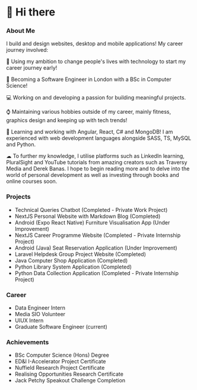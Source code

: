 # 👋 Hi there 




### About Me 
I build and design websites, desktop and mobile applications! My career journey involved:

🔎 Using my ambition to change people's lives with technology to start my career journey early!

🎩 Becoming a Software Engineer in London with a BSc in Computer Science!

💻 Working on and developing a passion for building meaningful projects.

⌚ Maintaining various hobbies outside of my career, mainly fitness, graphics design and keeping up with tech trends!

🧠 Learning and working with Angular, React, C# and MongoDB! I am experienced with web development languages alongside  SASS, TS, MySQL and Python.

☁ To further my knowledge, I utilise platforms such as LinkedIn learning, PluralSight and YouTube tutorials from amazing creators such as Traversy Media and Derek Banas. I hope to begin reading more and to delve into the world of personal development as well as investing through books and online courses soon.

### Projects

- Technical Queries Chatbot (Completed - Private Work Project)
- NextJS Personal Website with Markdown Blog (Completed)
- Android (Expo React Native) Furniture Visualisation App (Under Improvement)
- NextJS Career Programme Website (Completed - Private Internship Project)
- Android (Java) Seat Reservation Application (Under Improvement)
- Laravel Helpdesk Group Project Website (Completed)
- Java Computer Shop Application (Completed)
- Python Library System Application (Completed)
- Python Data Collection Application (Completed - Private Internship Project)

### Career

- Data Engineer Intern
- Media SIO Volunteer
- UIUX Intern
- Graduate Software Engineer (current)





### Achievements

- BSc Computer Science (Hons) Degree
- ED&I I-Accelerator Project Certificate
- Nuffield Research Project Certificate
- Realising Opportunities Research Certificate
- Jack Petchy Speakout Challenge Completion


<!-- 

Here are some ideas to get you started:

- 🔭 I’m currently working on ...
- 🌱 I’m currently learning ...
- 👯 I’m looking to collaborate on ...
- 🤔 I’m looking for help with ...
- 💬 Ask me about ...
- 📫 How to reach me: ...
- 😄 Pronouns: ...
- ⚡ Fun fact: ...
-->
